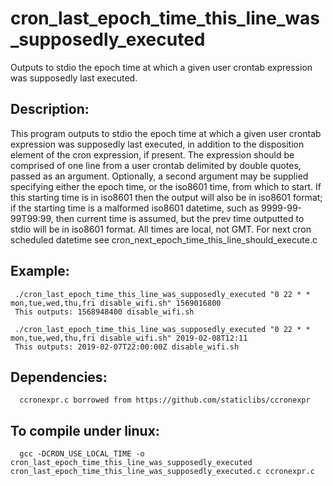 # cron_last_epoch_time_this_line_was_supposedly_executed

Outputs to stdio the epoch time at which a given user crontab expression was supposedly last executed.

## Description:
 This program outputs to stdio the epoch time at which a given user
 crontab expression was supposedly last executed, in addition to
 the disposition element of the cron expression, if present.  The
 expression should be comprised of one line from a user crontab
 delimited by double quotes, passed as an argument.  Optionally, a
 second argument may be supplied specifying either the epoch time,
 or the iso8601 time, from which to start.  If this starting time
 is in iso8601 then the output will also be in iso8601 format; if
 the starting time is a malformed iso8601 datetime, such as
 9999-99-99T99:99, then current time is assumed, but the prev time
 outputted to stdio will be in iso8601 format.  All times are local, not GMT.
 For next cron scheduled datetime see cron_next_epoch_time_this_line_should_execute.c

## Example:
     ./cron_last_epoch_time_this_line_was_supposedly_executed "0 22 * * mon,tue,wed,thu,fri disable_wifi.sh" 1569016800
     This outputs: 1568948400 disable_wifi.sh

     ./cron_last_epoch_time_this_line_was_supposedly_executed "0 22 * * mon,tue,wed,thu,fri disable_wifi.sh" 2019-02-08T12:11
     This outputs: 2019-02-07T22:00:00Z disable_wifi.sh

## Dependencies: 
      ccronexpr.c borrowed from https://github.com/staticlibs/ccronexpr

## To compile under linux:  
      gcc -DCRON_USE_LOCAL_TIME -o cron_last_epoch_time_this_line_was_supposedly_executed cron_last_epoch_time_this_line_was_supposedly_executed.c ccronexpr.c